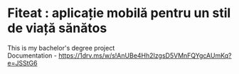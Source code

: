# Fiteat : aplicație mobilă pentru un stil de viață sănătos
This is my bachelor's degree project <br/>
Documentation - https://1drv.ms/w/s!AnUBe4Hh2IzgsD5VMnFQYgcAUmKq?e=JSStG6
